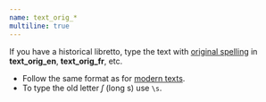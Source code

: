 ```yaml
---
name: text_orig_*
multiline: true
---
```

If you have a historical libretto, type the text with [original spelling](/docs/basics/spelling-capitalization) in **text_orig_en**, **text_orig_fr**, etc.
- Follow the same format as for [modern texts](/docs/references/columns#text).
- To type the old letter _ſ_ (long s) use `\s`.
